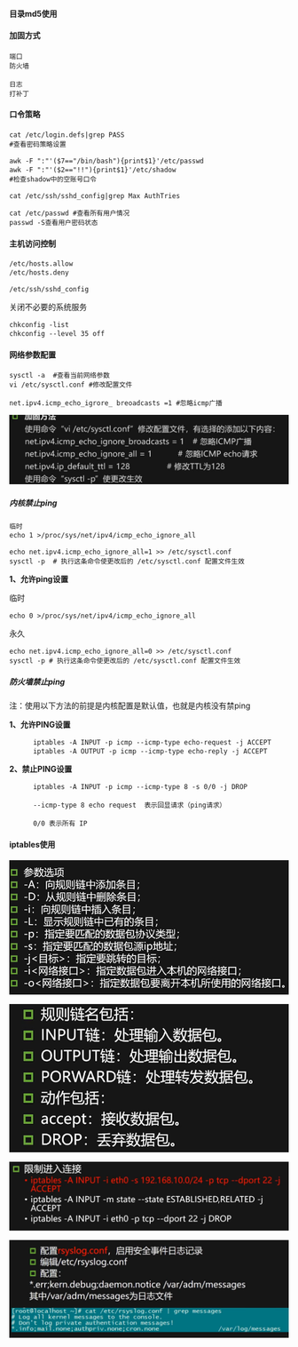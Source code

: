 





#### 目录md5使用







#### 加固方式

```
端口
防火墙

日志
打补丁
```

#### 口令策略

```
cat /etc/login.defs|grep PASS
#查看密码策略设置
```

```
awk -F ":"'($7=="/bin/bash"){print$1}'/etc/passwd
awk -F ":"'($2=="!!"){print$1}'/etc/shadow
#检查shadow中的空账号口令
```

```
cat /etc/ssh/sshd_config|grep Max AuthTries
```





```
cat /etc/passwd #查看所有用户情况
passwd -S查看用户密码状态
```



#### 主机访问控制

```
/etc/hosts.allow
/etc/hosts.deny
```





```
/etc/ssh/sshd_config
```

关闭不必要的系统服务

```
chkconfig -list
chkconfig --level 35 off
```

#### 网络参数配置

```
sysctl -a  #查看当前网络参数
vi /etc/sysctl.conf #修改配置文件

net.ipv4.icmp_echo_igrore_ breoadcasts =1 #忽略icmp广播

```

![image-20210320145151625](../../img/image-20210320145151625.png)





##### 内核禁止ping

```
临时
echo 1 >/proc/sys/net/ipv4/icmp_echo_ignore_all
```

```
echo net.ipv4.icmp_echo_ignore_all=1 >> /etc/sysctl.conf
sysctl -p  # 执行这条命令使更改后的 /etc/sysctl.conf 配置文件生效
```

**1、允许ping设置**

临时

```
echo 0 >/proc/sys/net/ipv4/icmp_echo_ignore_all
```

永久

```
echo net.ipv4.icmp_echo_ignore_all=0 >> /etc/sysctl.conf
sysctl -p # 执行这条命令使更改后的 /etc/sysctl.conf 配置文件生效
```

##### 防火墙禁止ping

注：使用以下方法的前提是内核配置是默认值，也就是内核没有禁ping

**1、允许PING设置**  

```
      iptables -A INPUT -p icmp --icmp-type echo-request -j ACCEPT
      iptables -A OUTPUT -p icmp --icmp-type echo-reply -j ACCEPT
```

**2、禁止PING设置**

```
      iptables -A INPUT -p icmp --icmp-type 8 -s 0/0 -j DROP

      --icmp-type 8 echo request  表示回显请求（ping请求）

      0/0 表示所有 IP
```





#### iptables使用



![image-20210320145331181](../../img/image-20210320145331181.png)



![image-20210320145344421](../../img/image-20210320145344421.png)

![image-20210320145353902](../../img/image-20210320145353902.png)

![image-20210320145750922](../../img/image-20210320145750922.png)

